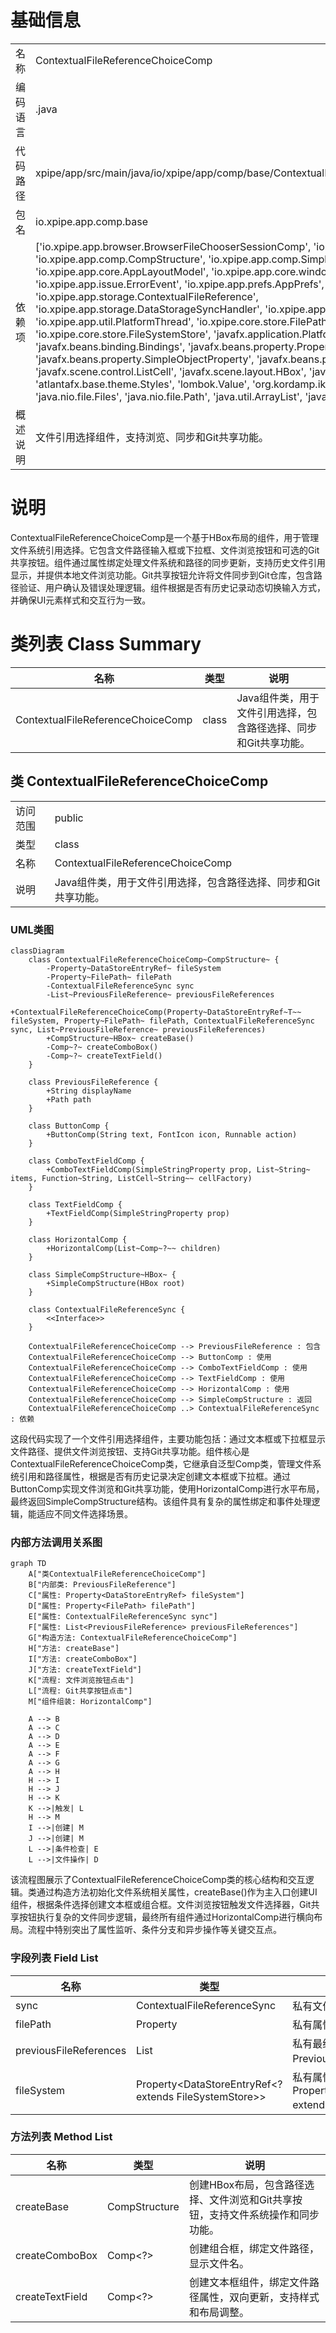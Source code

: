 # 基础信息

|      |      |
|------|------|
| 名称 | ContextualFileReferenceChoiceComp |
| 编码语言 | .java |
| 代码路径 | xpipe/app/src/main/java/io/xpipe/app/comp/base/ContextualFileReferenceChoiceComp.java |
| 包名 | io.xpipe.app.comp.base |
| 依赖项 | ['io.xpipe.app.browser.BrowserFileChooserSessionComp', 'io.xpipe.app.comp.Comp', 'io.xpipe.app.comp.CompStructure', 'io.xpipe.app.comp.SimpleCompStructure', 'io.xpipe.app.core.AppLayoutModel', 'io.xpipe.app.core.window.AppWindowHelper', 'io.xpipe.app.issue.ErrorEvent', 'io.xpipe.app.prefs.AppPrefs', 'io.xpipe.app.storage.ContextualFileReference', 'io.xpipe.app.storage.DataStorageSyncHandler', 'io.xpipe.app.storage.DataStoreEntryRef', 'io.xpipe.app.util.PlatformThread', 'io.xpipe.core.store.FilePath', 'io.xpipe.core.store.FileSystemStore', 'javafx.application.Platform', 'javafx.beans.binding.Bindings', 'javafx.beans.property.Property', 'javafx.beans.property.SimpleObjectProperty', 'javafx.beans.property.SimpleStringProperty', 'javafx.scene.control.ListCell', 'javafx.scene.layout.HBox', 'javafx.scene.layout.Priority', 'atlantafx.base.theme.Styles', 'lombok.Value', 'org.kordamp.ikonli.javafx.FontIcon', 'java.nio.file.Files', 'java.nio.file.Path', 'java.util.ArrayList', 'java.util.List'] |
| 概述说明 | 文件引用选择组件，支持浏览、同步和Git共享功能。 |

# 说明

ContextualFileReferenceChoiceComp是一个基于HBox布局的组件，用于管理文件系统引用选择。它包含文件路径输入框或下拉框、文件浏览按钮和可选的Git共享按钮。组件通过属性绑定处理文件系统和路径的同步更新，支持历史文件引用显示，并提供本地文件浏览功能。Git共享按钮允许将文件同步到Git仓库，包含路径验证、用户确认及错误处理逻辑。组件根据是否有历史记录动态切换输入方式，并确保UI元素样式和交互行为一致。

# 类列表 Class Summary

| 名称   | 类型  | 说明 |
|-------|------|-------------|
| ContextualFileReferenceChoiceComp | class | Java组件类，用于文件引用选择，包含路径选择、同步和Git共享功能。 |



## 类 ContextualFileReferenceChoiceComp

|      |      |
|------|------|
| 访问范围 | public |
| 类型 | class |
| 名称 | ContextualFileReferenceChoiceComp |
| 说明 | Java组件类，用于文件引用选择，包含路径选择、同步和Git共享功能。 |


### UML类图

```mermaid
classDiagram
    class ContextualFileReferenceChoiceComp~CompStructure~ {
        -Property~DataStoreEntryRef~ fileSystem
        -Property~FilePath~ filePath
        -ContextualFileReferenceSync sync
        -List~PreviousFileReference~ previousFileReferences
        +ContextualFileReferenceChoiceComp(Property~DataStoreEntryRef~T~~ fileSystem, Property~FilePath~ filePath, ContextualFileReferenceSync sync, List~PreviousFileReference~ previousFileReferences)
        +CompStructure~HBox~ createBase()
        -Comp~?~ createComboBox()
        -Comp~?~ createTextField()
    }

    class PreviousFileReference {
        +String displayName
        +Path path
    }

    class ButtonComp {
        +ButtonComp(String text, FontIcon icon, Runnable action)
    }

    class ComboTextFieldComp {
        +ComboTextFieldComp(SimpleStringProperty prop, List~String~ items, Function~String, ListCell~String~~ cellFactory)
    }

    class TextFieldComp {
        +TextFieldComp(SimpleStringProperty prop)
    }

    class HorizontalComp {
        +HorizontalComp(List~Comp~?~~ children)
    }

    class SimpleCompStructure~HBox~ {
        +SimpleCompStructure(HBox root)
    }

    class ContextualFileReferenceSync {
        <<Interface>>
    }

    ContextualFileReferenceChoiceComp --> PreviousFileReference : 包含
    ContextualFileReferenceChoiceComp --> ButtonComp : 使用
    ContextualFileReferenceChoiceComp --> ComboTextFieldComp : 使用
    ContextualFileReferenceChoiceComp --> TextFieldComp : 使用
    ContextualFileReferenceChoiceComp --> HorizontalComp : 使用
    ContextualFileReferenceChoiceComp --> SimpleCompStructure : 返回
    ContextualFileReferenceChoiceComp ..> ContextualFileReferenceSync : 依赖
```

这段代码实现了一个文件引用选择组件，主要功能包括：通过文本框或下拉框显示文件路径、提供文件浏览按钮、支持Git共享功能。组件核心是ContextualFileReferenceChoiceComp类，它继承自泛型Comp类，管理文件系统引用和路径属性，根据是否有历史记录决定创建文本框或下拉框。通过ButtonComp实现文件浏览和Git共享功能，使用HorizontalComp进行水平布局，最终返回SimpleCompStructure结构。该组件具有复杂的属性绑定和事件处理逻辑，能适应不同文件选择场景。


### 内部方法调用关系图

```mermaid
graph TD
    A["类ContextualFileReferenceChoiceComp"]
    B["内部类: PreviousFileReference"]
    C["属性: Property<DataStoreEntryRef> fileSystem"]
    D["属性: Property<FilePath> filePath"]
    E["属性: ContextualFileReferenceSync sync"]
    F["属性: List<PreviousFileReference> previousFileReferences"]
    G["构造方法: ContextualFileReferenceChoiceComp"]
    H["方法: createBase"]
    I["方法: createComboBox"]
    J["方法: createTextField"]
    K["流程: 文件浏览按钮点击"]
    L["流程: Git共享按钮点击"]
    M["组件组装: HorizontalComp"]

    A --> B
    A --> C
    A --> D
    A --> E
    A --> F
    A --> G
    A --> H
    H --> I
    H --> J
    H --> K
    K -->|触发| L
    H --> M
    I -->|创建| M
    J -->|创建| M
    L -->|条件检查| E
    L -->|文件操作| D
```

该流程图展示了ContextualFileReferenceChoiceComp类的核心结构和交互逻辑。类通过构造方法初始化文件系统相关属性，createBase()作为主入口创建UI组件，根据条件选择创建文本框或组合框。文件浏览按钮触发文件选择器，Git共享按钮执行复杂的文件同步逻辑，最终所有组件通过HorizontalComp进行横向布局。流程中特别突出了属性监听、条件分支和异步操作等关键交互点。

### 字段列表 Field List

| 名称  | 类型  | 说明 |
|-------|-------|------|
| sync | ContextualFileReferenceSync | 私有文件同步引用对象。 |
| filePath | Property<FilePath> | 私有属性FilePath类型filePath |
| previousFileReferences | List<PreviousFileReference> | 私有最终列表，存储PreviousFileReference对象。 |
| fileSystem | Property<DataStoreEntryRef<? extends FileSystemStore>> | 私有属性fileSystem，类型为Property<DataStoreEntryRef<? extends FileSystemStore>>。 |

### 方法列表 Method List

| 名称  | 类型  | 说明 |
|-------|-------|------|
| createBase | CompStructure<HBox> | 创建HBox布局，包含路径选择、文件浏览和Git共享按钮，支持文件系统操作和同步功能。 |
| createComboBox | Comp<?> | 创建组合框，绑定文件路径，显示文件名。 |
| createTextField | Comp<?> | 创建文本框组件，绑定文件路径属性，双向更新，支持样式和布局调整。 |




